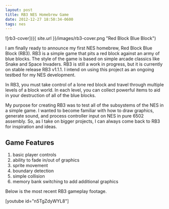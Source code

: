 ```yaml
---
layout: post
title: RB3 NES Homebrew Game
date: 2012-12-27 18:50:34-0600
tags: nes
---
```


![rb3-cover]({{ site.url }}/images/rb3-cover.png "Red Block Blue Block")

I am finally ready to announce my first NES homebrew, Red Block Blue Block (RB3). RB3 is a simple game that pits a red block against an army of blue blocks. The style of the game is based on simple arcade classics like Snake and Space Invaders. RB3 is still a work in progress, but it is currently on stable release RB3 v1.1.1. I intend on using this project as an ongoing testbed for my NES development.

In RB3, you must take control of a lone red block and travel through multiple levels of a block world. In each level, you can collect powerful items to aid in your destruction of all of the blue blocks.

My purpose for creating RB3 was to test all of the subsystems of the NES in a simple game. I wanted to become familiar with how to draw graphics, generate sound, and process controller input on NES in pure 6502 assembly. So, as I take on bigger projects, I can always come back to RB3 for inspiration and ideas.

## Game Features

1. basic player controls
2. ability to fade in/out of graphics
3. sprite movement
4. boundary detection
5. simple collision
6. memory bank switching to add additional graphics

Below is the most recent RB3 gameplay footage.

[youtube id="n5TgZdyWYL8"]